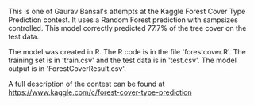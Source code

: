 This is one of Gaurav Bansal's attempts at the Kaggle Forest Cover Type Prediction contest. It uses a Random Forest prediction with sampsizes controlled. This model correctly predicted 77.7% of the tree cover on the test data. 

The model was created in R. The R code is in the file 'forestcover.R'. The training set is in 'train.csv' and the test data is in 'test.csv'. The model output is in 'ForestCoverResult.csv'. 

A full description of the contest can be found at https://www.kaggle.com/c/forest-cover-type-prediction
